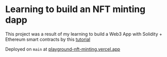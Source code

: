 # Learning to build an NFT minting dapp

This project was a result of my learning to build a Web3 App with Solidity + Ethereum smart contracts by this 
[tutorial](https://app.buildspace.so/projects/CO02cf0f1c-f996-4f50-9669-cf945ca3fb0b)

Deployed on `main` at [playground-nft-minting.vercel.app](https://playground-nft-minting.vercel.app/)

